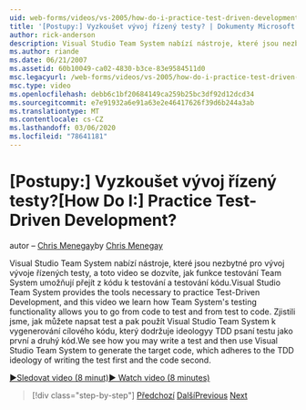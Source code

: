 ```yaml
---
uid: web-forms/videos/vs-2005/how-do-i-practice-test-driven-development
title: '[Postupy:] Vyzkoušet vývoj řízený testy? | Dokumenty Microsoft'
author: rick-anderson
description: Visual Studio Team System nabízí nástroje, které jsou nezbytné pro vývoj vývoje řízených testy, a toto video se dozvíte, jak funkce testování v Team System...
ms.author: riande
ms.date: 06/21/2007
ms.assetid: 60b10049-ca02-4830-b3ce-83e9584511d0
msc.legacyurl: /web-forms/videos/vs-2005/how-do-i-practice-test-driven-development
msc.type: video
ms.openlocfilehash: debb6c1bf20684149ca259b25bc3df92d12dcd34
ms.sourcegitcommit: e7e91932a6e91a63e2e46417626f39d6b244a3ab
ms.translationtype: MT
ms.contentlocale: cs-CZ
ms.lasthandoff: 03/06/2020
ms.locfileid: "78641181"
---
```

# <a name="how-do-i-practice-test-driven-development"></a><span data-ttu-id="b21b0-104">[Postupy:] Vyzkoušet vývoj řízený testy?</span><span class="sxs-lookup"><span data-stu-id="b21b0-104">[How Do I:] Practice Test-Driven Development?</span></span>

<span data-ttu-id="b21b0-105">autor – [Chris Menegay](https://twitter.com/CMenegay)</span><span class="sxs-lookup"><span data-stu-id="b21b0-105">by [Chris Menegay](https://twitter.com/CMenegay)</span></span>

<span data-ttu-id="b21b0-106">Visual Studio Team System nabízí nástroje, které jsou nezbytné pro vývoj vývoje řízených testy, a toto video se dozvíte, jak funkce testování Team System umožňují přejít z kódu k testování a testování kódu.</span><span class="sxs-lookup"><span data-stu-id="b21b0-106">Visual Studio Team System provides the tools necessary to practice Test-Driven Development, and this video we learn how Team System's testing functionality allows you to go from code to test and from test to code.</span></span> <span data-ttu-id="b21b0-107">Zjistili jsme, jak můžete napsat test a pak použít Visual Studio Team System k vygenerování cílového kódu, který dodržuje ideologyy TDD psaní testu jako první a druhý kód.</span><span class="sxs-lookup"><span data-stu-id="b21b0-107">We see how you may write a test and then use Visual Studio Team System to generate the target code, which adheres to the TDD ideology of writing the test first and the code second.</span></span>

[<span data-ttu-id="b21b0-108">&#9654;Sledovat video (8 minut)</span><span class="sxs-lookup"><span data-stu-id="b21b0-108">&#9654; Watch video (8 minutes)</span></span>](https://channel9.msdn.com/Blogs/ASP-NET-Site-Videos/how-do-i-practice-test-driven-development)

> [!div class="step-by-step"]
> <span data-ttu-id="b21b0-109">[Předchozí](how-do-i-write-code-more-quickly-with-unit-tests.md)
> [Další](how-do-i-load-test-a-web-application.md)</span><span class="sxs-lookup"><span data-stu-id="b21b0-109">[Previous](how-do-i-write-code-more-quickly-with-unit-tests.md)
[Next](how-do-i-load-test-a-web-application.md)</span></span>
